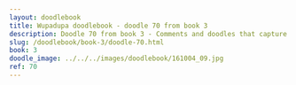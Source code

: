 ```yaml
---
layout: doodlebook
title: Wupadupa doodlebook - doodle 70 from book 3
description: Doodle 70 from book 3 - Comments and doodles that capture the essence of this event  
slug: /doodlebook/book-3/doodle-70.html
book: 3
doodle_image: ../../../images/doodlebook/161004_09.jpg
ref: 70
---	  
```

																																																																							